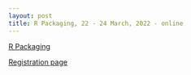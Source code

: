 ```yaml
---
layout: post
title: R Packaging, 22 - 24 March, 2022 - online
---
```

[R Packaging](https://esciencecenter-digital-skills.github.io/2022-03-22-ds-rpackaging/)

[Registration page](https://www.eventbrite.co.uk/e/r-packaging-tickets-289396200827)

